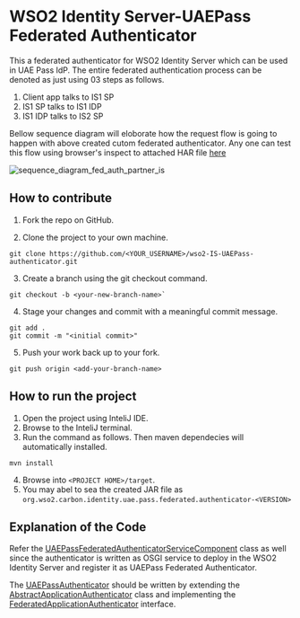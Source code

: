 # WSO2 Identity Server-UAEPass Federated Authenticator
This a federated authenticator for WSO2 Identity Server which can be used in UAE Pass IdP. The entire federated authentication process can be denoted as just using 03 steps as follows.
1. Client app talks to IS1 SP
2. IS1 SP talks to IS1 IDP
3. IS1 IDP talks to IS2 SP

Bellow sequence diagram will eloborate how the request flow is going to happen with above created cutom federated authenticator. Any one can test this flow using browser's inspect to attached HAR file [here](https://gist.githubusercontent.com/DInuwan97/57f5828738ccf56d96e237a789d51f1c/raw/c90fd2223082c241c572a1a2cdad4e0970a8bf41/UAEPass-Federated-Authenticator.har)

![sequence_diagram_fed_auth_partner_is](https://user-images.githubusercontent.com/38750420/149746488-dafa4c06-de29-4796-bea8-fc8746ed900d.png)

## How to contribute

1. Fork the repo on GitHub.

2. Clone the project to your own machine.
```
git clone https://github.com/<YOUR_USERNAME>/wso2-IS-UAEPass-authenticator.git
```

3. Create a branch using the git checkout command.
```
git checkout -b <your-new-branch-name>`
```

4. Stage your changes and commit with a meaningful commit message.
```
git add .
git commit -m "<initial commit>"
```

5. Push your work back up to your fork.
```
git push origin <add-your-branch-name>
```

## How to run the project
1. Open the project using InteliJ IDE.
2. Browse to the InteliJ terminal.
3. Run the command as follows. Then maven dependecies will automatically installed.
```
mvn install
```
4. Browse into `<PROJECT HOME>/target`.
5. You may abel to sea the created JAR file as `org.wso2.carbon.identity.uae.pass.federated.authenticator-<VERSION>`

## Explanation of the Code

Refer the [UAEPassFederatedAuthenticatorServiceComponent](https://github.com/DInuwan97/wso2-IS-UAEPass-authenticator/blob/main/uae-pass-federated-authenticator/src/main/java/org/wso2/carbon/identity/uae/pass/federated/authenticator/internal/UAEPassFederatedAuthenticatorServiceComponent.java) class as well since the authenticator is written as OSGI service to deploy in the WSO2 Identity Server and register it as UAEPass Federated Authenticator.

The [UAEPassAuthenticator](https://github.com/DInuwan97/wso2-IS-UAEPass-authenticator/blob/main/uae-pass-federated-authenticator/src/main/java/org/wso2/carbon/identity/uae/pass/federated/authenticator/UAEPassAuthenticator.java) should be written by extending the [AbstractApplicationAuthenticator](https://github.com/wso2/carbon-identity-framework/blob/v5.18.187/components/authentication-framework/org.wso2.carbon.identity.application.authentication.framework/src/main/java/org/wso2/carbon/identity/application/authentication/framework/AbstractApplicationAuthenticator.java) class and implementing the [FederatedApplicationAuthenticator](https://github.com/wso2/carbon-identity-framework/blob/master/components/authentication-framework/org.wso2.carbon.identity.application.authentication.framework/src/main/java/org/wso2/carbon/identity/application/authentication/framework/FederatedApplicationAuthenticator.java) interface.


